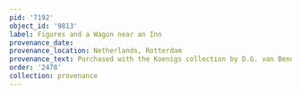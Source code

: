 ```yaml
---
pid: '7192'
object_id: '9813'
label: Figures and a Wagon near an Inn
provenance_date:
provenance_location: Netherlands, Rotterdam
provenance_text: Purchased with the Koenigs collection by D.G. van Benuningen
order: '2478'
collection: provenance
---
```

